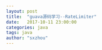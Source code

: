 ```yaml
---
layout: post
title:  "guava源码学习--RateLimiter"
date:   2017-10-11 23:00:00
categories: java
tags: java
author: "sxzhou"
---
```

